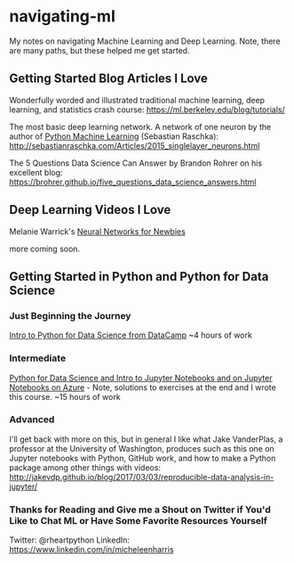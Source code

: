 # navigating-ml

My notes on navigating Machine Learning and Deep Learning.  Note, there are many paths, but these helped me get started.

## Getting Started Blog Articles I Love

Wonderfully worded and illustrated traditional machine learning, deep learning, and statistics crash course:
https://ml.berkeley.edu/blog/tutorials/

The most basic deep learning network.  A network of one neuron by the author of [Python Machine Learning](https://www.amazon.com/Python-Machine-Learning-Sebastian-Raschka/dp/1783555130/ref=sr_1_1?ie=UTF8&qid=1503038626&sr=8-1&keywords=python+machine+learning) (Sebastian Raschka):  http://sebastianraschka.com/Articles/2015_singlelayer_neurons.html

The 5 Questions Data Science Can Answer by Brandon Rohrer on his excellent blog:  https://brohrer.github.io/five_questions_data_science_answers.html

## Deep Learning Videos I Love

Melanie Warrick's [Neural Networks for Newbies](https://www.youtube.com/watch?v=g-BJSl4zV_g)

more coming soon.

## Getting Started in Python and Python for Data Science

### Just Beginning the Journey

[Intro to Python for Data Science from DataCamp](https://www.datacamp.com/courses/intro-to-python-for-data-science) ~4 hours of work

### Intermediate

[Python for Data Science and Intro to Jupyter Notebooks and on Jupyter Notebooks on Azure](https://notebooks.azure.com/rheartpython/libraries/PythonDS101) - Note, solutions to exercises at the end and I wrote this course.  ~15 hours of work

### Advanced

I'll get back with more on this, but in general I like what Jake VanderPlas, a professor at the University of Washington, produces such as this one on Jupyter notebooks with Python, GitHub work, and how to make a Python package among other things with videos: http://jakevdp.github.io/blog/2017/03/03/reproducible-data-analysis-in-jupyter/

### Thanks for Reading and Give me a Shout on Twitter if You'd Like to Chat ML or Have Some Favorite Resources Yourself

Twitter:  @rheartpython
LinkedIn:  https://www.linkedin.com/in/micheleenharris







